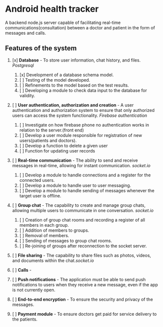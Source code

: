 # Android health tracker 
A backend node.js server capable of facilitating real-time communications(consultation) between a doctor and patient in the form of messages and calls.

## Features of the system
1. [x] **Database** - To store user information, chat history, and files. *Postgresql*
    1. [x] Development of a database schema model.
    2. [ ] Testing of the model developed.
    3. [ ] Refinements to the model based on the test results.
    4. [ ] Developing a module to check data input to the database for validity.
   
2. [ ] **User authentication, authorization and creation** - A user authentication and authorization system to ensure that only authorized users can access the system functionality. *Firebase authentication*
    1. [ ] Investigate on how firebase phone no authentication works in relation to the server.(front end)
    2. [ ] Develop a user module responsible for registration of new users(patients and doctors).   
    3. [ ] Develop a function to delete a given user
    4. [ ] Function for updating user records 
3. [ ] **Real-time communication** - The ability to send and receive messages in real-time, allowing for instant communication. *socket.io*
    1. [ ] Develop a module to handle connections and a register for the connected users.
    2. [ ] Develop a module to handle user to user messaging.
    3. [ ] Develop a module to handle sending of messages whenever the target user is offline.
4. [ ] **Group chat** - The capability to create and manage group chats, allowing multiple users to communicate in one conversation. *socket.io*
    1. [ ] Creation of group chat rooms and recording a register of all members in each group.
    2. [ ] Addition of members to groups.
    3. [ ] Removal of members.
    4. [ ] Sending of messages to group chat rooms. 
    5. [ ] Re-joining of groups after reconnection to the socket server.
5. [ ] **File sharing** - The capability to share files such as photos, videos, and documents within the chat.*socket.io*
6. [ ] **Calls** -
7. [ ] **Push notifications** - The application must be able to send push notifications to users when they receive a new message, even if the app is not currently open.
8. [ ]  **End-to-end encryption** - To ensure the security and privacy of the messages.
9.  [ ]  **Payment module** - To ensure doctors get paid for service delivery to the patients.